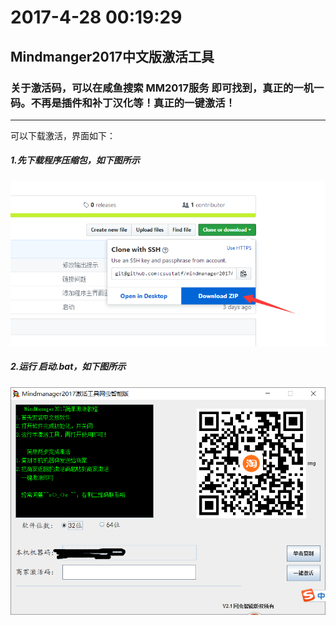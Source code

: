 # 2017-4-28 00:19:29 #
##  Mindmanger2017中文版激活工具  ##
### 关于激活码，可以在咸鱼搜索 MM2017服务 即可找到，真正的一机一码。不再是插件和补丁汉化等！真正的一键激活！ ###

***
可以下载激活，界面如下：
##### 1.先下载程序压缩包，如下图所示  #####
![界面主题图](./download.png)
##### 2.运行 启动.bat，如下图所示  #####
![界面主题图](./main.png)
